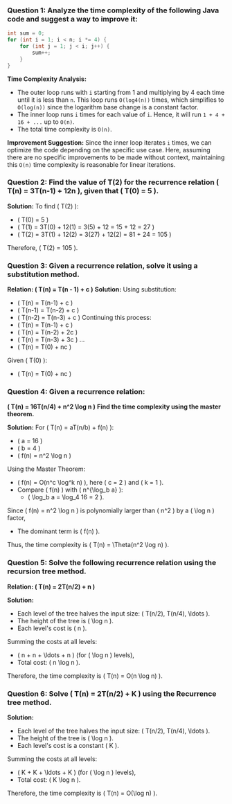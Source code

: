 ### Question 1: Analyze the time complexity of the following Java code and suggest a way to improve it:
```java
int sum = 0;
for (int i = 1; i < n; i *= 4) {
    for (int j = 1; j < i; j++) {
        sum++;
    }
}
```

**Time Complexity Analysis:**
- The outer loop runs with `i` starting from 1 and multiplying by 4 each time until it is less than `n`. This loop runs `O(log4(n))` times, which simplifies to `O(log(n))` since the logarithm base change is a constant factor.
- The inner loop runs `i` times for each value of `i`. Hence, it will run `1 + 4 + 16 + ...` up to `O(n)`.
- The total time complexity is `O(n)`.

**Improvement Suggestion:**
Since the inner loop iterates `i` times, we can optimize the code depending on the specific use case. Here, assuming there are no specific improvements to be made without context, maintaining this `O(n)` time complexity is reasonable for linear iterations.

### Question 2: Find the value of T(2) for the recurrence relation \( T(n) = 3T(n-1) + 12n \), given that \( T(0) = 5 \).
**Solution:**
To find \( T(2) \):
- \( T(0) = 5 \)
- \( T(1) = 3T(0) + 12(1) = 3(5) + 12 = 15 + 12 = 27 \)
- \( T(2) = 3T(1) + 12(2) = 3(27) + 12(2) = 81 + 24 = 105 \)

Therefore, \( T(2) = 105 \).

### Question 3: Given a recurrence relation, solve it using a substitution method.
**Relation: \( T(n) = T(n - 1) + c \)**
**Solution:**
Using substitution:
- \( T(n) = T(n-1) + c \)
- \( T(n-1) = T(n-2) + c \)
- \( T(n-2) = T(n-3) + c \)
Continuing this process:
- \( T(n) = T(n-1) + c \)
- \( T(n) = T(n-2) + 2c \)
- \( T(n) = T(n-3) + 3c \)
...
- \( T(n) = T(0) + nc \)

Given \( T(0) \):
- \( T(n) = T(0) + nc \)

### Question 4: Given a recurrence relation:
**\( T(n) = 16T(n/4) + n^2 \log n \)**
**Find the time complexity using the master theorem.**

**Solution:**
For \( T(n) = aT(n/b) + f(n) \):
- \( a = 16 \)
- \( b = 4 \)
- \( f(n) = n^2 \log n \)

Using the Master Theorem:
- \( f(n) = O(n^c \log^k n) \), here \( c = 2 \) and \( k = 1 \).
- Compare \( f(n) \) with \( n^{\log_b a} \):
  - \( \log_b a = \log_4 16 = 2 \).

Since \( f(n) = n^2 \log n \) is polynomially larger than \( n^2 \) by a \( \log n \) factor,
- The dominant term is \( f(n) \).

Thus, the time complexity is \( T(n) = \Theta(n^2 \log n) \).

### Question 5: Solve the following recurrence relation using the recursion tree method.
**Relation: \( T(n) = 2T(n/2) + n \)**

**Solution:**
- Each level of the tree halves the input size: \( T(n/2), T(n/4), \ldots \).
- The height of the tree is \( \log n \).
- Each level's cost is \( n \).

Summing the costs at all levels:
- \( n + n + \ldots + n \) (for \( \log n \) levels),
- Total cost: \( n \log n \).

Therefore, the time complexity is \( T(n) = O(n \log n) \).

### Question 6: Solve \( T(n) = 2T(n/2) + K \) using the Recurrence tree method.
**Solution:**
- Each level of the tree halves the input size: \( T(n/2), T(n/4), \ldots \).
- The height of the tree is \( \log n \).
- Each level's cost is a constant \( K \).

Summing the costs at all levels:
- \( K + K + \ldots + K \) (for \( \log n \) levels),
- Total cost: \( K \log n \).

Therefore, the time complexity is \( T(n) = O(\log n) \).